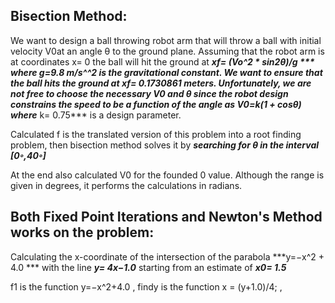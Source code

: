 ## Bisection Method:

We want to design a ball throwing robot arm that will throw a ball with initial  velocity V0at  an  angle θ
to  the  ground  plane. Assuming  that  the robot arm is at coordinates x= 0 the ball will hit the ground at 
***xf= (Vo^2 * sin2θ)/g ***
where ***g=9.8 m/s^^2*** is the gravitational constant.
We want to ensure that the ball hits the ground at ***xf= 0.1730861 meters.***
Unfortunately, we are not free to choose the necessary V0 and θ since the robot design constrains the speed 
to be a function of the angle as ***V0=k(1 + cosθ)*** where*** k= 0.75*** is a design parameter.

Calculated f is the translated version of this problem into a root finding problem, 
then bisection method solves it by ***searching for θ in the interval [0◦,40◦]***

At the end also calculated V0 for the founded 0 value.
Although the range is given in degrees, it performs the calculations in radians.

## Both Fixed Point Iterations and Newton's Method works on the problem:

Calculating the x-coordinate of the intersection of the parabola
***y=−x^2 + 4.0 *** with the line ***y= 4x−1.0*** starting from an estimate of ***x0= 1.5***

f1 is the function y=−x^2+4.0 ,
findy is the function x = (y+1.0)/4; ,
